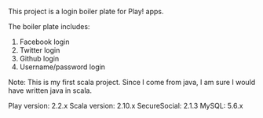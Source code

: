 This project is a login boiler plate for Play! apps. 

The boiler plate includes:

1. Facebook login
2. Twitter login
3. Github login
4. Username/password login

Note: This is my first scala project. Since I come from java, I am sure I would have written java in scala. 

Play version: 2.2.x
Scala version: 2.10.x
SecureSocial: 2.1.3
MySQL: 5.6.x
